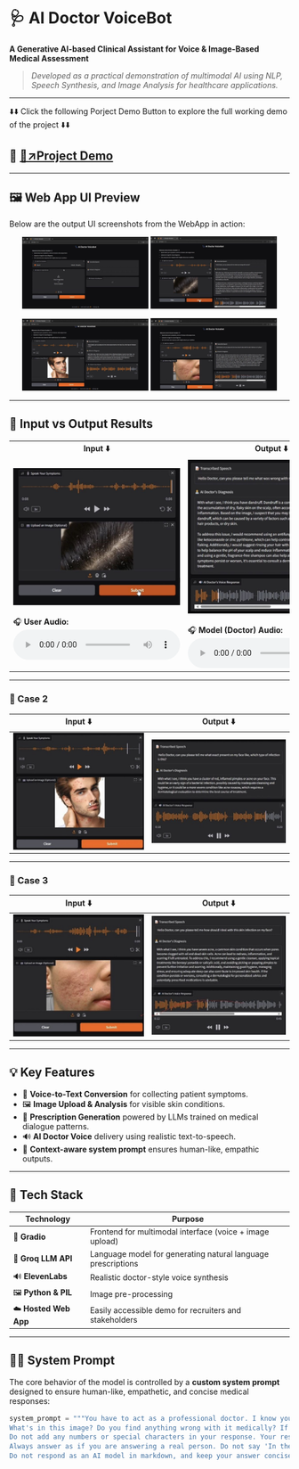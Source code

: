 # 🩺 AI Doctor VoiceBot  
**A Generative AI-based Clinical Assistant for Voice & Image-Based Medical Assessment**

> *Developed as a practical demonstration of multimodal AI using NLP, Speech Synthesis, and Image Analysis for healthcare applications.*

---
⬇️⬇️ Click the following Porject Demo Button  to explore the full working demo of the project ⬇️⬇️
## 🔗 [🚀↗️Project Demo](https://www.youtube.com/watch?v=q0upOqxN18Y)


---

## 🖼️ Web App UI Preview

Below are the output UI screenshots from the WebApp in action:

<p align="center">
  <img src="https://github.com/TusharPawa/Ai-Doctor-Voicebot/blob/main/Outputs/Output%201.jpg?raw=true" width="45%" />
  <img src="https://github.com/TusharPawa/Ai-Doctor-Voicebot/blob/main/Outputs/Output%202.jpg?raw=true" width="45%" />
</p>
<p align="center">
  <img src="https://github.com/TusharPawa/Ai-Doctor-Voicebot/blob/main/Outputs/Output%203.jpg?raw=true" width="45%" />
  <img src="https://github.com/TusharPawa/Ai-Doctor-Voicebot/blob/main/Outputs/Output%204.jpg?raw=true" width="45%" />
</p>

---

## 🧪 Input vs Output Results

<!DOCTYPE html>
<html>
<head>
  <title>AI Doctor Voicebot</title>
</head>
<body>
  <table>
    <tr>
      <th>Input ⬇️</th>
      <th>Output ⬇️</th>
    </tr>
    <tr>
      <td>
        <img src="https://github.com/TusharPawa/Ai-Doctor-Voicebot/blob/main/Outputs/Input.jpg?raw=true" width="450"/><br><br>
        🎧 <strong>User Audio:</strong><br>
        <audio controls>
          <source src="https://github.com/TusharPawa/Ai-Doctor-Voicebot/main/Outputs/Input.mp3" type="audio/mpeg">
          Your browser does not support the audio element.
        </audio>
      </td>
      <td>
        <img src="https://github.com/TusharPawa/Ai-Doctor-Voicebot/blob/main/Outputs/Ouput.jpg?raw=true" width="450"/><br><br>
        🎧 <strong>Model (Doctor) Audio:</strong><br>
        <audio controls>
          <source src="https://github.com/TusharPawa/Ai-Doctor-Voicebot/main/Outputs/Output.mp3" type="audio/mpeg">
          Your browser does not support the audio element.
        </audio>
      </td>
    </tr>
  </table>
</body>
</html>




---

### 🔄 Case 2

| Input ⬇️ | Output ⬇️ |
|---------|----------|
| <img src="https://github.com/TusharPawa/Ai-Doctor-Voicebot/blob/main/Outputs/Input_2.jpg?raw=true" width="450"/> | <img src="https://github.com/TusharPawa/Ai-Doctor-Voicebot/blob/main/Outputs/Outpu_2.jpg?raw=true" width="450"/> |

---

### 🔄 Case 3

| Input ⬇️ | Output ⬇️ |
|---------|----------|
| <img src="https://github.com/TusharPawa/Ai-Doctor-Voicebot/blob/main/Outputs/Input_3.jpg?raw=true" width="450"/> | <img src="https://github.com/TusharPawa/Ai-Doctor-Voicebot/blob/main/Outputs/Output_3.jpg?raw=true" width="450"/> |

---

## 💡 Key Features

- 🎤 **Voice-to-Text Conversion** for collecting patient symptoms.
- 🖼️ **Image Upload & Analysis** for visible skin conditions.
- 💊 **Prescription Generation** powered by LLMs trained on medical dialogue patterns.
- 🔊 **AI Doctor Voice** delivery using realistic text-to-speech.
- 🧠 **Context-aware system prompt** ensures human-like, empathic outputs.

---

## 🧪 Tech Stack

| Technology       | Purpose |
|------------------|---------|
| 🧩 **Gradio**     | Frontend for multimodal interface (voice + image upload) |
| 🧠 **Groq LLM API** | Language model for generating natural language prescriptions |
| 🔊 **ElevenLabs** | Realistic doctor-style voice synthesis |
| 🖼️ **Python & PIL** | Image pre-processing |
| ☁️ **Hosted Web App** | Easily accessible demo for recruiters and stakeholders |

---

## 🧑‍⚕️ System Prompt

The core behavior of the model is controlled by a **custom system prompt** designed to ensure human-like, empathetic, and concise medical responses:

```python
system_prompt = """You have to act as a professional doctor. I know you are not, but this is for learning purposes. 
What's in this image? Do you find anything wrong with it medically? If you make a differential, suggest some remedies for them.
Do not add any numbers or special characters in your response. Your response should be in one long paragraph. 
Always answer as if you are answering a real person. Do not say 'In the image I see' but say 'With what I see, I think you have ....'
Do not respond as an AI model in markdown, and keep your answer concise (max 2 sentences). No preamble, start your answer immediately."""
